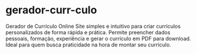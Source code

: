 # gerador-curr-culo
Gerador de Currículo Online Site simples e intuitivo para criar currículos personalizados de forma rápida e prática. Permite preencher dados pessoais, formação, experiência e gerar o currículo em PDF para download. Ideal para quem busca praticidade na hora de montar seu currículo.
